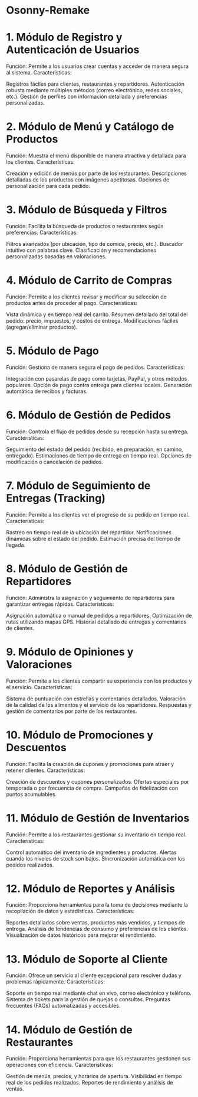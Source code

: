 # Osonny-Remake

# 1. Módulo de Registro y Autenticación de Usuarios
Función: Permite a los usuarios crear cuentas y acceder de manera segura al sistema.
Características:

Registros fáciles para clientes, restaurantes y repartidores.
Autenticación robusta mediante múltiples métodos (correo electrónico, redes sociales, etc.).
Gestión de perfiles con información detallada y preferencias personalizadas.

# 2. Módulo de Menú y Catálogo de Productos
Función: Muestra el menú disponible de manera atractiva y detallada para los clientes.
Características:

Creación y edición de menús por parte de los restaurantes.
Descripciones detalladas de los productos con imágenes apetitosas.
Opciones de personalización para cada pedido.

# 3. Módulo de Búsqueda y Filtros
Función: Facilita la búsqueda de productos o restaurantes según preferencias.
Características:

Filtros avanzados (por ubicación, tipo de comida, precio, etc.).
Buscador intuitivo con palabras clave.
Clasificación y recomendaciones personalizadas basadas en valoraciones.

# 4. Módulo de Carrito de Compras
Función: Permite a los clientes revisar y modificar su selección de productos antes de proceder al pago.
Características:

Vista dinámica y en tiempo real del carrito.
Resumen detallado del total del pedido: precio, impuestos, y costos de entrega.
Modificaciones fáciles (agregar/eliminar productos).

# 5. Módulo de Pago
Función: Gestiona de manera segura el pago de pedidos.
Características:

Integración con pasarelas de pago como tarjetas, PayPal, y otros métodos populares.
Opción de pago contra entrega para clientes locales.
Generación automática de recibos y facturas.

# 6. Módulo de Gestión de Pedidos
Función: Controla el flujo de pedidos desde su recepción hasta su entrega.
Características:

Seguimiento del estado del pedido (recibido, en preparación, en camino, entregado).
Estimaciones de tiempo de entrega en tiempo real.
Opciones de modificación o cancelación de pedidos.

# 7. Módulo de Seguimiento de Entregas (Tracking)
Función: Permite a los clientes ver el progreso de su pedido en tiempo real.
Características:

Rastreo en tiempo real de la ubicación del repartidor.
Notificaciones dinámicas sobre el estado del pedido.
Estimación precisa del tiempo de llegada.

# 8. Módulo de Gestión de Repartidores
Función: Administra la asignación y seguimiento de repartidores para garantizar entregas rápidas.
Características:

Asignación automática o manual de pedidos a repartidores.
Optimización de rutas utilizando mapas GPS.
Historial detallado de entregas y comentarios de clientes.

# 9. Módulo de Opiniones y Valoraciones
Función: Permite a los clientes compartir su experiencia con los productos y el servicio.
Características:

Sistema de puntuación con estrellas y comentarios detallados.
Valoración de la calidad de los alimentos y el servicio de los repartidores.
Respuestas y gestión de comentarios por parte de los restaurantes.

# 10. Módulo de Promociones y Descuentos
Función: Facilita la creación de cupones y promociones para atraer y retener clientes.
Características:

Creación de descuentos y cupones personalizados.
Ofertas especiales por temporada o por frecuencia de compra.
Campañas de fidelización con puntos acumulables.

# 11. Módulo de Gestión de Inventarios
Función: Permite a los restaurantes gestionar su inventario en tiempo real.
Características:

Control automático del inventario de ingredientes y productos.
Alertas cuando los niveles de stock son bajos.
Sincronización automática con los pedidos realizados.

# 12. Módulo de Reportes y Análisis
Función: Proporciona herramientas para la toma de decisiones mediante la recopilación de datos y estadísticas.
Características:

Reportes detallados sobre ventas, productos más vendidos, y tiempos de entrega.
Análisis de tendencias de consumo y preferencias de los clientes.
Visualización de datos históricos para mejorar el rendimiento.

# 13. Módulo de Soporte al Cliente
Función: Ofrece un servicio al cliente excepcional para resolver dudas y problemas rápidamente.
Características:

Soporte en tiempo real mediante chat en vivo, correo electrónico y teléfono.
Sistema de tickets para la gestión de quejas o consultas.
Preguntas frecuentes (FAQs) automatizadas y accesibles.

# 14. Módulo de Gestión de Restaurantes
Función: Proporciona herramientas para que los restaurantes gestionen sus operaciones con eficiencia.
Características:

Gestión de menús, precios, y horarios de apertura.
Visibilidad en tiempo real de los pedidos realizados.
Reportes de rendimiento y análisis de ventas.
